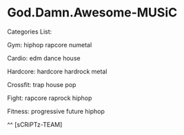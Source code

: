 # God.Damn.Awesome-MUSiC

Categories List:

Gym:
        hiphop
	rapcore
	numetal
	
Cardio:
        edm
	dance
	house

Hardcore:
        hardcore
	hardrock
	metal

Crossfit:
        trap
	house
	pop

Fight:
        rapcore
	raprock
	hiphop

Fitness:
        progressive
	future
	hiphop

^^ [sCRiPTz-TEAM]
